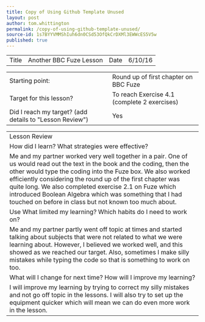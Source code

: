 ```yaml
---
title: Copy of Using Github Template Unused
layout: post
author: tom.whittington
permalink: /copy-of-using-github-template-unused/
source-id: 1s7BYYVMMShIuh6dn0CSd53OfQkCrDXMl3EWWcES5V5w
published: true
---
```

<table>
  <tr>
    <td>Title</td>
    <td>Another BBC Fuze Lesson</td>
    <td>Date</td>
    <td>6/10/16</td>
  </tr>
</table>


<table>
  <tr>
    <td>Starting point:</td>
    <td>Round up of first chapter on BBC Fuze</td>
  </tr>
  <tr>
    <td>Target for this lesson?</td>
    <td>To reach Exercise 4.1 (complete 2 exercises)</td>
  </tr>
  <tr>
    <td>Did I reach my target? 
(add details to "Lesson Review")</td>
    <td>Yes</td>
  </tr>
</table>


<table>
  <tr>
    <td>Lesson Review</td>
  </tr>
  <tr>
    <td>How did I learn? What strategies were effective? </td>
  </tr>
  <tr>
    <td>Me and my partner worked very well together in a pair. One of us would read out the text in the book and the coding, then the other would type the coding into the Fuze box. We also worked efficiently considering the round up of the first chapter was quite long. We also completed exercise 2.1 on Fuze which introduced Boolean Algebra which was something that I had touched on before in class but not known too much about. </td>
  </tr>
  <tr>
    <td>Use What limited my learning? Which habits do I need to work on? </td>
  </tr>
  <tr>
    <td>Me and my partner partly went off topic at times and started talking about subjects that were not related to what we were learning about. However, I believed we worked well, and this showed as we reached our target. Also, sometimes I make silly mistakes while typing the code so that is something to work on too. </td>
  </tr>
  <tr>
    <td>What will I change for next time? How will I improve my learning?</td>
  </tr>
  <tr>
    <td>I will improve my learning by trying to correct my silly mistakes and not go off topic in the lessons. I will also try to set up the equipment quicker which will mean we can do even more work in the lesson. </td>
  </tr>
</table>


